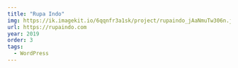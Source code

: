 ```yaml
---
title: "Rupa Indo"
img: https://ik.imagekit.io/6qqnfr3a1sk/project/rupaindo_jAaNmuTw306n.jpg
url: https://rupaindo.com
year: 2019
order: 3
tags:
  - WordPress
---
```

